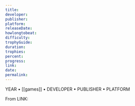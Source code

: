 ```yaml
---
title: 
developer:
publisher:
platform: 
releaseDate:
howlongtobeat: 
difficulty: 
trophyGuide: 
duration:
trophies: 
percent:
progress: 
link: 
date: 
permalink: 
---
```


YEAR • [[games]] • DEVELOPER • PUBLISHER • PLATFORM

From LINK:
